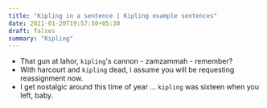 ```yaml
---
title: "Kipling in a sentence | Kipling example sentences"
date: 2021-01-20T19:57:50+05:30
draft: falses
summary: "Kipling"
---
```

- That gun at lahor, `kipling`'s cannon - zamzammah - remember?
- With harcourt and `kipling` dead, i assume you will be requesting reassignment now.
- I get nostalgic around this time of year ... `kipling` was sixteen when you left, baby.
                 
